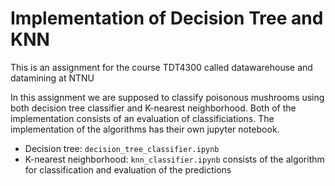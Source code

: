 # Implementation of Decision Tree and KNN
This is an assignment for the course TDT4300 called datawarehouse and datamining at NTNU

In this assignment we are supposed to classify poisonous mushrooms using both decision tree classifier and K-nearest neighborhood. Both of the implementation consists of an evaluation of classificiations. The implementation of the algorithms has their own jupyter notebook. 
* Decision tree: <code>decision_tree_classifier.ipynb</code>
* K-nearest neighborhood: <code>knn_classifier.ipynb</code> consists of the algorithm for classification and evaluation of the predictions

